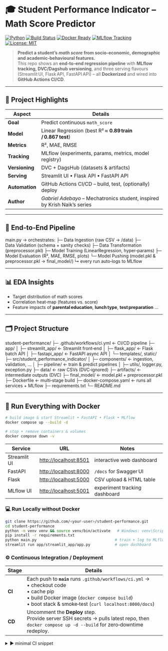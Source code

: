 # 🎓 Student Performance Indicator – Math Score Predictor

[![Python](https://img.shields.io/badge/python-3.11-blue.svg)](https://www.python.org)
[![Build Status](https://github.com/iyan-coder/StudentPerformanceIndicator/actions/workflows/ci.yml/badge.svg)](https://github.com/iyan-coder/StudentPerformanceIndicator/actions)
[![Docker Ready](https://img.shields.io/badge/docker-publish-green)](https://hub.docker.com/)
[![MLflow Tracking](https://img.shields.io/badge/MLflow-active-orange)](https://mlflow.org)
[![License: MIT](https://img.shields.io/badge/License-MIT-yellow.svg)](LICENSE)

> **Predict a student’s _math score_ from socio‑economic, demographic and academic‑behavioural features.**  
> This repo shows an **end‑to‑end regression pipeline** with **MLflow tracking, DVC/Dagshub versioning**, and three serving flavours (Streamlit UI, Flask API, FastAPI API) – all **Dockerized** and wired into **GitHub Actions CI/CD**.

---

## 🚀 Project Highlights

| Aspect          | Details                                                                         |
|-----------------|---------------------------------------------------------------------------------|
| **Goal**        | Predict continuous `math_score`                                                 |
| **Model**       | Linear Regression (best R² ≈ **0.89 train / 0.867 test**)                       |
| **Metrics**     | R², MAE, RMSE                                                                   |
| **Tracking**    | MLflow (experiments, params, metrics, model registry)                           |
| **Versioning**  | DVC + DagsHub (datasets & artifacts)                                            |
| **Serving**     | Streamlit UI • Flask API • FastAPI API                                          |
| **Automation**  | GitHub Actions CI/CD – build, test, (optionally) deploy                         |
| **Author**      | _Gabriel Adebayo_ – Mechatronics student, inspired by Krish Naik’s series       |

---

## 🧠 End‑to‑End Pipeline

main.py → orchestrates:
├─ Data Ingestion (raw CSV → /data)
├─ Data Validation (schema + sanity checks)
├─ Data Transformation (preprocessor.pkl)
├─ Model Training (LinearRegression, hyper‑params)
├─ Model Evaluation (R², MAE, RMSE, plots)
└─ Model Pushing (model.pkl & preprocessor.pkl → final_model/)
↳ every run auto‑logs to MLflow


---

## 📊 EDA Insights

* Target distribution of math scores  
* Correlation heat‑map (features vs. score)  
* Feature impacts of **parental education**, **lunch type**, **test preparation** …

---

## 🗂️ Project Structure


student-performance/
├─ .github/workflows/ci.yml ← CI/CD pipeline
├─ app/
│ ├─ streamlit_app/ ← Streamlit front‑end
│ ├─ flask_app/ ← Flask batch API
│ ├─ fastapi_app/ ← FastAPI async API
│ └─ templates/, static/
├─ src/student_performance_indicator/
│ ├─ components/ ← ingestion, validation, …
│ ├─ pipeline/ ← train & predict pipelines
│ ├─ utils/, logger.py, exception.py
├─ data/ ← raw CSVs (DVC‑ignored)
├─ artifacts/ ← intermediate outputs (DVC)
├─ final_model/ ← model.pkl + preprocessor.pkl
├─ Dockerfile ← multi‑stage build
├─ docker-compose.yaml ← runs all services + MLflow
├─ requirements.txt
└─ README.md


---

## 🐳 Run Everything with Docker

```bash
# build image & start Streamlit • FastAPI • Flask • MLflow
docker compose up --build -d

# stop + remove containers & volumes
docker compose down -v
```

| Service      | URL                                            | Notes                         |
| ------------ | ---------------------------------------------- | ----------------------------- |
| Streamlit UI | [http://localhost:8501](http://localhost:8501) | interactive web dashboard     |
| FastAPI      | [http://localhost:8000](http://localhost:8000) | `/docs` for Swagger UI        |
| Flask        | [http://localhost:5000](http://localhost:5000) | CSV upload & HTML table       |
| MLflow UI    | [http://localhost:5001](http://localhost:5001) | experiment tracking dashboard |

### 💻 Run Locally without Docker
```bash
git clone https://github.com/<your-user>/student-performance.git
cd student-performance
python -m venv venv && source venv/bin/activate   # Windows: venv\Scripts\activate
pip install -r requirements.txt
python main.py                                   # train + log to MLflow
streamlit run app/streamlit_app/app.py           # open dashboard

```
### ⚙️ Continuous Integration / Deployment
| Stage  | Details                                                                                                                                                                                                |
| ------ | ------------------------------------------------------------------------------------------------------------------------------------------------------------------------------------------------------ |
| **CI** | Each push to **`main`** runs `.github/workflows/ci.yml` →<br>• checkout code<br>• cache pip<br>• build Docker image (`docker compose build`)<br>• boot stack & smoke‑test (`curl localhost:8000/docs`) |
| **CD** | Uncomment the **Deploy** step.<br>Provide server SSH secrets → pulls latest repo, then `docker compose up -d --build` for zero‑downtime redeploy.                                                      |

<details> <summary>▶ minimal CI snippet</summary>

```bash

name: Docker CI

on:
  push:
    branches: [main]

jobs:
  build:
    runs-on: ubuntu-latest
    steps:
      - uses: actions/checkout@v3
      - uses: docker/setup-buildx-action@v2
      - name: Build & launch
        run: |
          docker compose build
          docker compose up -d
      - name: FastAPI smoke test
        run: curl --retry 5 --retry-delay 3 http://localhost:8000/docs
    
```
### 🔗 MLflow Tracking
1. Local tracking server inside Docker (http://localhost:5001)

2. All parameters, metrics, models and artifacts logged automatically.

3. Switch to a remote MLflow backend by editing docker-compose.yaml.

### 🙏 Acknowledgements
1. Krish Naik’s YouTube ML tutorials

2. Open‑source community: Scikit‑learn, Streamlit, FastAPI, Flask, DVC, MLflow, Docker, GitHub Actions

### 📜 License
Distributed under the MIT License.

### What you still need to do

1. Replace every **`<your-user>`** with your real GitHub username.
2. Commit + push the new `README.md`.

That’s it—enjoy your fully documented, Docker‑ready, CI/CD‑enabled project!


